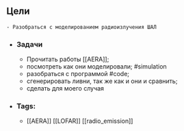 ## Цели
	- Разобраться с моделированием радиоизлучения ШАЛ
- ### Задачи
	- Прочитать работы [[AERA]];
	- посмотреть как они моделировали; #simulation
	- разобраться с программой #code;
	- сгенерировать ливни, так же как и они и сравнить;
	- сделать для моего случая
- ### Tags:
	- [[AERA]] [[LOFAR]] [[radio_emission]]